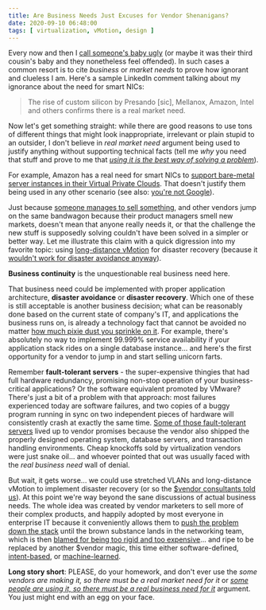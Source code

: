 ```yaml
---
title: Are Business Needs Just Excuses for Vendor Shenanigans?
date: 2020-09-10 06:48:00
tags: [ virtualization, vMotion, design ]
---
```

Every now and then I [call someone's baby ugly](https://blog.ipspace.net/2011/09/long-distance-irf-fabric-works-best-in.html) (or maybe it was their third cousin's baby and they nonetheless feel offended). In such cases a common resort is to cite _business_ or _market needs_ to prove how ignorant and clueless I am. Here's a sample LinkedIn comment talking about my ignorance about the need for smart NICs:

> The rise of custom silicon by Presando [sic], Mellanox, Amazon, Intel and others confirms there is a real market need.

Now let's get something straight: while there are good reasons to use tons of different things that might look inappropriate, irrelevant or plain stupid to an outsider, I don't believe in _real market need_ argument being used to justify anything without supporting technical facts (tell me _why_ you need that stuff and prove to me that _[using it is the best way of solving a problem](https://blog.ipspace.net/2019/12/questions-to-ask-about-product-using.html)_).
<!--more-->
For example, Amazon has a real need for smart NICs to [support bare-metal server instances in their Virtual Private Clouds](https://blog.ipspace.net/2020/06/cloud-networking-architectures.html). That doesn't justify them being used in any other scenario (see also: [you're not Google](https://blog.ipspace.net/2020/03/the-stupidity-of-trying-to-be-like.html)).

Just because [someone manages to sell something](https://blog.ipspace.net/2019/10/the-cost-of-disruptiveness-and.html), and other vendors jump on the same bandwagon because their product managers smell new markets, doesn't mean that anyone really needs it, or that the challenge the new stuff is supposedly solving couldn't have been solved in a simpler or better way. Let me illustrate this claim with a quick digression into my favorite topic: using [long-distance vMotion](https://blog.ipspace.net/2015/02/before-talking-about-vmotion-across.html) for disaster recovery (because it [wouldn't work for disaster avoidance anyway](https://blog.ipspace.net/2011/09/long-distance-vmotion-for-disaster.html)).

**Business continuity** is the unquestionable real business need here.

That business need could be implemented with proper application architecture, **disaster avoidance** or **disaster recovery**. Which one of these is still acceptable is another business decision; what can be reasonably done based on the current state of company's IT, and applications the business runs on, is already a technology fact that cannot be avoided no matter [how much pixie dust you sprinkle on it](https://blog.ipspace.net/2016/01/the-sad-state-of-enterprise-networking.html). For example, there's absolutely no way to implement 99.999% service availability if your application stack rides on a single database instance... and here's the first opportunity for a vendor to jump in and start selling unicorn farts.

Remember **fault-tolerant servers** - the super-expensive thingies that had full hardware redundancy, promising non-stop operation of your business-critical applications? Or the software equivalent promoted by VMware? There's just a bit of a problem with that approach: most failures experienced today are software failures, and two copies of a buggy program running in sync on two independent pieces of hardware will consistently crash at exactly the same time. [Some of those fault-tolerant servers](https://en.wikipedia.org/wiki/NonStop_(server_computers)) lived up to vendor promises because the vendor also shipped the properly designed operating system, database servers, and transaction handling environments. Cheap knockoffs sold by virtualization vendors were just snake oil... and whoever pointed that out was usually faced with the *real business need* wall of denial.

But wait, it gets worse... we could use stretched VLANs and long-distance vMotion to implement disaster recovery (or so the [$vendor consultants told us](https://blog.ipspace.net/2020/02/live-vmotion-into-vmware-on-aws-cloud.html)). At this point we're way beyond the sane discussions of actual business needs. The whole idea was created by vendor marketers to sell more of their complex products, and happily adopted by most everyone in enterprise IT because it conveniently allows them to [push the problem down the stack](https://blog.ipspace.net/2013/04/this-is-what-makes-networking-so-complex.html) until the brown substance lands in the networking team, which is then [blamed for being too rigid and too expensive](https://blog.ipspace.net/2016/07/why-is-every-sdn-vendor-bashing.html)... and ripe to be replaced by another $vendor magic, this time either software-defined, [intent-based](https://blog.ipspace.net/2020/05/intent-networking-marketing-ploy.html), or [machine-learned](https://blog.ipspace.net/2020/03/machine-learning-in-networking-products.html).

**Long story short**: PLEASE, do your homework, and don't ever use the _some vendors are making it, so there must be a real market need for it_ or _[some people are using it, so there must be a real business need for it](https://blog.ipspace.net/2013/01/long-distance-vmotion-stretched-ha.html)_ argument. You just might end with an egg on your face.
